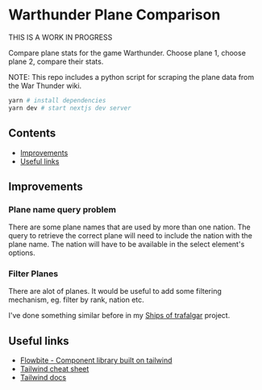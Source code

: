 # Warthunder Plane Comparison

THIS IS A WORK IN PROGRESS

Compare plane stats for the game Warthunder. Choose plane 1, choose plane 2, compare their stats.

NOTE: This repo includes a python script for scraping the plane data from the War Thunder wiki.

```sh
yarn # install dependencies
yarn dev # start nextjs dev server
```

## Contents

- [Improvements](#improvements)
- [Useful links](#useful-links)

## Improvements

### Plane name query problem

There are some plane names that are used by more than one nation. The query to retrieve the correct plane will need to include the nation with the plane name. The nation will have to be available in the select element's options.

### Filter Planes

There are alot of planes. It would be useful to add some filtering mechanism, eg. filter by rank, nation etc.

I've done something similar before in my [Ships of trafalgar](https://github.com/tomahawk-jupiter/ships-of-trafalgar) project.

## Useful links

- [Flowbite - Component library built on tailwind](https://flowbite.com/docs/getting-started/introduction/)
- [Tailwind cheat sheet](https://nerdcave.com/tailwind-cheat-sheet)
- [Tailwind docs](https://tailwindcss.com/docs)
